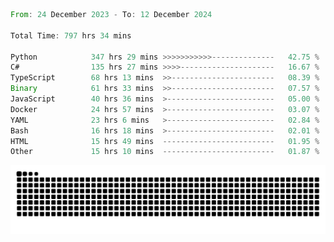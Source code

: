 <!--START_SECTION:waka-->

```rust
From: 24 December 2023 - To: 12 December 2024

Total Time: 797 hrs 34 mins

Python            347 hrs 29 mins >>>>>>>>>>>--------------   42.75 %
C#                135 hrs 27 mins >>>>---------------------   16.67 %
TypeScript        68 hrs 13 mins  >>-----------------------   08.39 %
Binary            61 hrs 33 mins  >>-----------------------   07.57 %
JavaScript        40 hrs 36 mins  >------------------------   05.00 %
Docker            24 hrs 57 mins  >------------------------   03.07 %
YAML              23 hrs 6 mins   >------------------------   02.84 %
Bash              16 hrs 18 mins  >------------------------   02.01 %
HTML              15 hrs 49 mins  -------------------------   01.95 %
Other             15 hrs 10 mins  -------------------------   01.87 %
```

<!--END_SECTION:waka-->


<picture>
  <source media="(prefers-color-scheme: dark)" srcset="https://raw.githubusercontent.com/jeerawut97/jeerawut97/output/github-contribution-grid-snake.svg">
  <img alt="github contribution grid snake animation" src="https://raw.githubusercontent.com/jeerawut97/jeerawut97/output/github-contribution-grid-snake.svg">
</picture>

